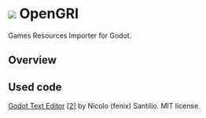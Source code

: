 # ![](https://raw.githubusercontent.com/q4a/opengri/master/icon.png) OpenGRI

Games Resources Importer for Godot.

## Overview


## Used code

[Godot Text Editor](https://godotengine.org/asset-library/asset/365) [[2](https://github.com/fenix-hub/godot-engine.text-editor)] by Nicolo (fenix) Santilio. MIT license
